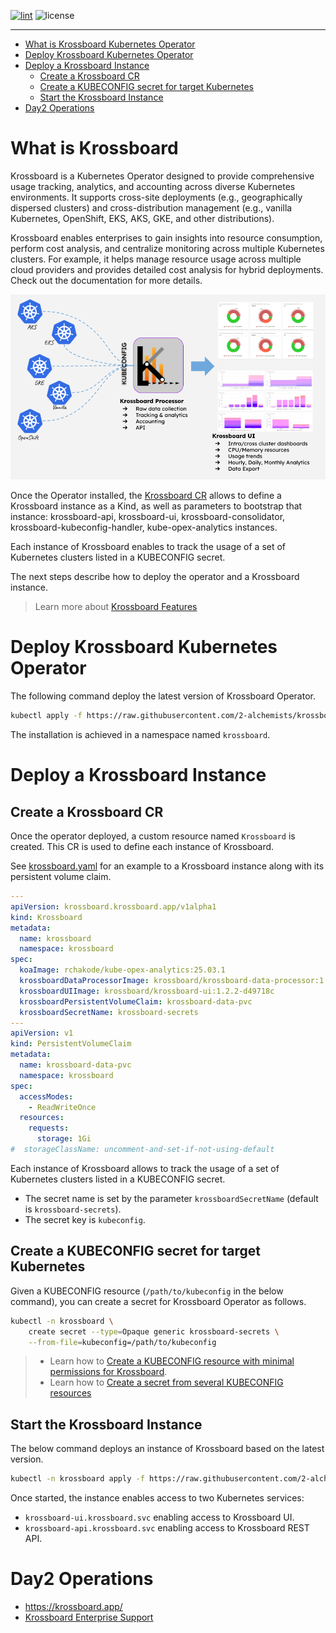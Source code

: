 [![lint](https://img.shields.io/github/actions/workflow/status/2-alchemists/krossboard-kubernetes-operator/lint.yml?label=Lint&style=for-the-badge&logo=github)](https://github.com/2-alchemists/krossboard-kubernetes-operator/actions/workflows/lint.yml)
![license](https://img.shields.io/github/license/2-alchemists/krossboard-kubernetes-operator.svg?label=License&style=for-the-badge)

---

<!-- vscode-markdown-tkubectl -->
- [What is Krossboard Kubernetes Operator](#what-is-krossboard-kubernetes-operator)
- [Deploy Krossboard Kubernetes Operator](#deploy-krossboard-kubernetes-operator)
- [Deploy a Krossboard Instance](#deploy-a-krossboard-instance)
  - [Create a Krossboard CR](#create-a-krossboard-cr)
  - [Create a KUBECONFIG secret for target Kubernetes](#create-a-kubeconfig-secret-for-target-kubernetes)
  - [Start the Krossboard Instance](#start-the-krossboard-instance)
- [Day2 Operations](#day2-operations)

<!-- vscode-markdown-toc-config
	numbering=false
	autoSave=true
	/vscode-markdown-toc-config -->
<!-- /vscode-markdown-tkubectl -->

# What is Krossboard

Krossboard is a Kubernetes Operator designed to provide comprehensive usage tracking, analytics, and accounting across diverse Kubernetes environments. It supports cross-site deployments (e.g., geographically dispersed clusters) and cross-distribution management (e.g., vanilla Kubernetes, OpenShift, EKS, AKS, GKE, and other distributions).

Krossboard enables enterprises to gain insights into resource consumption, perform cost analysis, and centralize monitoring across multiple Kubernetes clusters. For example, it helps manage resource usage across multiple cloud providers and provides detailed cost analysis for hybrid deployments. Check out the documentation for more details.

![](krossboard-architecture-overview.png)


Once the Operator installed, the [Krossboard CR](https://raw.githubusercontent.com/2-alchemists/krossboard-kubernetes-operator/main/config/releases/latest/krossboard/krossboard-kubernetes-operator.yaml) allows to define a Krossboard instance as a Kind, as well as parameters to bootstrap that instance: krossboard-api, krossboard-ui, krossboard-consolidator, krossboard-kubeconfig-handler, kube-opex-analytics instances.

Each instance of Krossboard enables to track the usage of a set of Kubernetes clusters listed in a KUBECONFIG secret.

The next steps describe how to deploy the operator and a Krossboard instance.

> Learn more about [Krossboard Features](./docs/what-is-krossboard.md)

# <a name='DeployKrossboardOperator'></a>Deploy Krossboard Kubernetes Operator
The following command deploy the latest version of Krossboard Operator.

```bash
kubectl apply -f https://raw.githubusercontent.com/2-alchemists/krossboard-kubernetes-operator/main/config/releases/latest/krossboard/krossboard-kubernetes-operator.yaml
```

The installation is achieved in a namespace named `krossboard`.

# <a name='DeployaKrossboardInstance'></a>Deploy a Krossboard Instance

## <a name='CreateaKrossboardCR'></a>Create a Krossboard CR

Once the operator deployed, a custom resource named `Krossboard` is created. This CR is used to define each instance of Krossboard.

See [krossboard.yaml](https://github.com/2-alchemists/krossboard-kubernetes-operator/blob/main/config/releases/latest/krossboard/krossboard.yaml) for an example to a Krossboard instance along with its persistent volume claim.

```yaml
---
apiVersion: krossboard.krossboard.app/v1alpha1
kind: Krossboard
metadata:
  name: krossboard
  namespace: krossboard
spec:
  koaImage: rchakode/kube-opex-analytics:25.03.1
  krossboardDataProcessorImage: krossboard/krossboard-data-processor:1.3.0
  krossboardUIImage: krossboard/krossboard-ui:1.2.2-d49718c
  krossboardPersistentVolumeClaim: krossboard-data-pvc
  krossboardSecretName: krossboard-secrets
---
apiVersion: v1
kind: PersistentVolumeClaim
metadata:
  name: krossboard-data-pvc
  namespace: krossboard
spec:
  accessModes:
    - ReadWriteOnce
  resources:
    requests:
      storage: 1Gi
#  storageClassName: uncomment-and-set-if-not-using-default
```

Each instance of Krossboard allows to track the usage of a set of Kubernetes clusters listed in a KUBECONFIG secret. 

* The secret name is set by the parameter `krossboardSecretName` (default is `krossboard-secrets`).
* The secret key is `kubeconfig`. 

## <a name='CreateaKUBECONFIGsecretfortargetKubernetes'></a>Create a KUBECONFIG secret for target Kubernetes
Given a KUBECONFIG resource (`/path/to/kubeconfig` in the below command), you can create a secret for Krossboard Operator as follows. 

```bash
kubectl -n krossboard \
    create secret --type=Opaque generic krossboard-secrets \
    --from-file=kubeconfig=/path/to/kubeconfig
```

> * Learn how to [Create a KUBECONFIG resource with minimal permissions for Krossboard](./docs/create-kubeconfig-with-minimal-permissions.md).
> * Learn how to [Create a secret from several KUBECONFIG resources](./docs/create-kubeconfig-secret.md)


## <a name='StarttheKrossboardInstance'></a>Start the Krossboard Instance
The below command deploys an instance of Krossboard based on the latest version.

```bash
kubectl -n krossboard apply -f https://raw.githubusercontent.com/2-alchemists/krossboard-kubernetes-operator/main/config/releases/latest/krossboard/krossboard-deployment.yaml
```

Once started, the instance enables access to two Kubernetes services:

* `krossboard-ui.krossboard.svc` enabling access to Krossboard UI.
* `krossboard-api.krossboard.svc` enabling access to Krossboard REST API.

# Day2 Operations

* https://krossboard.app/
* [Krossboard Enterprise Support](https://krossboard.app/#pricing) 
